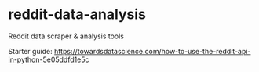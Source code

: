 # reddit-data-analysis
Reddit data scraper &amp; analysis tools

Starter guide: https://towardsdatascience.com/how-to-use-the-reddit-api-in-python-5e05ddfd1e5c